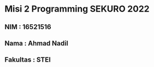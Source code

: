 # Misi 2 Programming SEKURO 2022
## NIM       : 16521516
## Nama      : Ahmad Nadil
## Fakultas  : STEI
